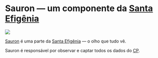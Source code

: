 # Sauron — um componente da [Santa Efigênia](https://github.com/minasgerais/santa-efigenia)

![](https://66.media.tumblr.com/243dde293048b4aaa4ffa1e3ff602038/tumblr_n803bce9Hq1srhjf5o1_250.gif)

[Sauron](https://github.com/minasgerais/santa-efigenia/tree/master/sauron) é uma parte da [Santa Efigênia](https://github.com/minasgerais/santa-efigenia) — o olho que tudo vê.

Sauron é responsável por observar e captar todos os dados do [CP](https://www.cmbh.mg.gov.br/transparencia/vereadores/custeio-parlamentar).
